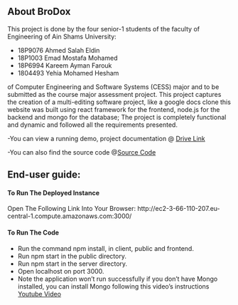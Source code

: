 <h2>About BroDox</h2>
<p>This project is done by the four senior-1 students of the faculty of Engineering of Ain Shams University:</p>
<ul>
    <li>18P9076 Ahmed Salah Eldin</li>
    <li>18P1003 Emad Mostafa Mohamed</li>
    <li>18P6994 Kareem Ayman Farouk</li>
    <li>1804493 Yehia Mohamed Hesham</li>
</ul>

 <p>of Computer Engineering and Software Systems (CESS) major and to be submitted as the course major assessment project.
 This project captures the creation of a multi-editing software project, like a google docs clone
 this website was built using react framework for the frontend, node.js for the backend and
 mongo for the database; The project is completely functional and dynamic and followed all the
 requirements presented.</p>

<p>-You can view a running demo, project documentation @ <a href="https://drive.google.com/drive/folders/1DvwyIEgFZENzR9X-UTlpNVt2cmPb1Jsq" target="_blank">Drive Link</a></p>

<p>-You can also find the source code @<a href="https://github.com/ahmedsalahacc/DistributedTextEditor" target="_blank">Source Code</a>
</p>

<h2>End-user guide:</h2>

<h4>To Run The Deployed Instance</h4>

<p>Open The Following Link Into Your Browser:
http://ec2-3-66-110-207.eu-central-1.compute.amazonaws.com:3000/</p>

<h4>To Run The Code</h4>
<ul>
   <li>Run the command npm install, in client, public and frontend.</li>
   <li>Run npm start in the public directory.</li>
   <li>Run npm start in the server directory.</li>
   <li>Open localhost on port 3000.</li>
   <li>Note the application won’t run successfully if you don’t have Mongo installed, you can
      install Mongo following this video’s instructions <a href="https://www.youtube.com/watch?v=FwMwO8pXfq0" target="_blank">Youtube Video</a></li>
</ul>
